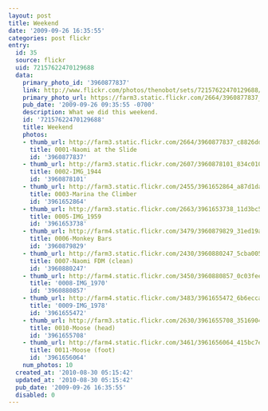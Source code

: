 ```yaml
---
layout: post
title: Weekend
date: '2009-09-26 16:35:55'
categories: post flickr
entry:
  id: 35
  source: flickr
  uid: 72157622470129688
  data:
    primary_photo_id: '3960877837'
    link: http://www.flickr.com/photos/thenobot/sets/72157622470129688/
    primary_photo_url: https://farm3.static.flickr.com/2664/3960877837_c8826ddf81_m.jpg
    pub_date: '2009-09-26 09:35:55 -0700'
    description: What we did this weekend.
    id: '72157622470129688'
    title: Weekend
    photos:
    - thumb_url: http://farm3.static.flickr.com/2664/3960877837_c8826ddf81_s.jpg
      title: 0001-Naomi at the Slide
      id: '3960877837'
    - thumb_url: http://farm3.static.flickr.com/2607/3960878101_834c01076c_s.jpg
      title: 0002-IMG_1944
      id: '3960878101'
    - thumb_url: http://farm3.static.flickr.com/2455/3961652864_a87d1da744_s.jpg
      title: 0003-Marina the Climber
      id: '3961652864'
    - thumb_url: http://farm3.static.flickr.com/2663/3961653738_11d3bc5a02_s.jpg
      title: 0005-IMG_1959
      id: '3961653738'
    - thumb_url: http://farm4.static.flickr.com/3479/3960879829_31ed19a69e_s.jpg
      title: 0006-Monkey Bars
      id: '3960879829'
    - thumb_url: http://farm3.static.flickr.com/2430/3960880247_5cba0055e6_s.jpg
      title: 0007-Naomi FDM (clean)
      id: '3960880247'
    - thumb_url: http://farm4.static.flickr.com/3450/3960880857_0c03feed6b_s.jpg
      title: '0008-IMG_1970'
      id: '3960880857'
    - thumb_url: http://farm4.static.flickr.com/3483/3961655472_6b6ecca0e6_s.jpg
      title: '0009-IMG_1978'
      id: '3961655472'
    - thumb_url: http://farm3.static.flickr.com/2630/3961655708_35169049a2_s.jpg
      title: 0010-Moose (head)
      id: '3961655708'
    - thumb_url: http://farm4.static.flickr.com/3461/3961656064_415bc7e918_s.jpg
      title: 0011-Moose (foot)
      id: '3961656064'
    num_photos: 10
  created_at: '2010-08-30 05:15:42'
  updated_at: '2010-08-30 05:15:42'
  pub_date: '2009-09-26 16:35:55'
  disabled: 0
---
```

